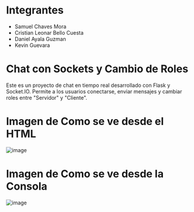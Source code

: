 # Integrantes
- Samuel Chaves Mora
- Cristian Leonar Bello Cuesta
- Daniel Ayala Guzman
- Kevin Guevara
# Chat con Sockets y Cambio de Roles
Este es un proyecto de chat en tiempo real desarrollado con Flask y Socket.IO. Permite a los usuarios conectarse, enviar mensajes y cambiar roles entre "Servidor" y "Cliente".
# Imagen de Como se ve desde el HTML
![image](https://github.com/user-attachments/assets/c6e85528-c53e-49d6-a060-c09c0961894b)
# Imagen de Como se ve desde la Consola
![image](https://github.com/user-attachments/assets/c693df1a-76fd-487a-8e37-31d963e8698a)

